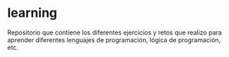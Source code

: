 # learning
Repositorio que contiene los diferentes ejercicios y retos que realizo para aprender diferentes lenguajes de programación, lógica de programación, etc.
